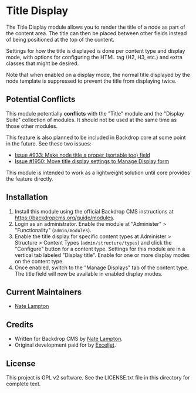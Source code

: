 Title Display
=============

The Title Display module allows you to render the title of a node as part of the
content area. The title can then be placed between other fields instead of being
positioned at the top of the content.

Settings for how the title is displayed is done per content type and display
mode, with options for configuring the HTML tag (H2, H3, etc.) and extra classes
that might be desired.

Note that when enabled on a display mode, the normal title displayed by the
node template is suppressed to prevent the title from displaying twice.

Potential Conflicts
-------------------
This module potentially **conflicts** with the "Title" module and the
"Display Suite" collection of modules. It should not be used at the same time
as those other modules.

This feature is also planned to be included in Backdrop core at some point in
the future. See these two issues:

* [Issue #933: Make node title a proper (sortable too) field](https://github.com/backdrop/backdrop-issues/issues/933)
* [Issue #1950: Move title display settings to Manage Display form](https://github.com/backdrop/backdrop-issues/issues/1950)

This module is intended to work as a lightweight solution until core provides
the feature directly.

Installation
------------

1. Install this module using the official Backdrop CMS instructions at
   <https://backdropcms.org/guide/modules>.
2. Login as an administrator. Enable the module at "Administer" >
   "Functionality" (`admin/modules`).
3. Enable the title display for specific content types at Administer >
   Structure > Content Types (`admin/structure/types`) and click the "Configure"
   button for a content type. Settings for this module are in a vertical tab
   labeled "Display title". Enable for one or more display modes on the content
   type.
4. Once enabled, switch to the "Manage Displays" tab of the content type. The
   title field will now be available in enabled display modes.

Current Maintainers
-------------------

- [Nate Lampton](https://github.com/quicksketch)

Credits
-------

- Written for Backdrop CMS by [Nate Lampton](https://github.com/quicksketch).
- Original development paid for by [Exceljet](https://exceljet.net/).

License
-------

This project is GPL v2 software.
See the LICENSE.txt file in this directory for complete text.
